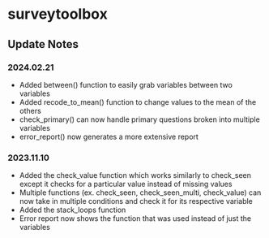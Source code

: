# surveytoolbox

## Update Notes
### 2024.02.21
- Added between() function to easily grab variables between two variables
- Added recode_to_mean() function to change values to the mean of the others
- check_primary() can now handle primary questions broken into multiple variables
- error_report() now generates a more extensive report

### 2023.11.10
- Added the check_value function which works similarly to check_seen except it checks for a particular value instead of missing values
- Multiple functions (ex. check_seen, check_seen_multi, check_value) can now take in multiple conditions and check it for its respective variable
- Added the stack_loops function
- Error report now shows the function that was used instead of just the variables
